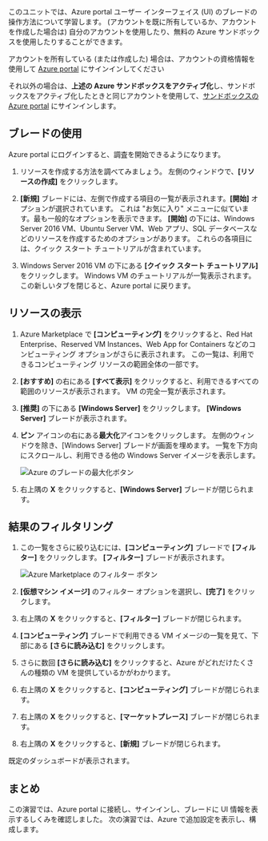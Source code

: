 このユニットでは、Azure portal ユーザー インターフェイス (UI) のブレードの操作方法について学習します。 (アカウントを既に所有しているか、アカウントを作成した場合は) 自分のアカウントを使用したり、無料の Azure サンドボックスを使用したりすることができます。

アカウントを所有している (または作成した) 場合は、アカウントの資格情報を使用して [Azure portal](https://portal.azure.com?azure-portal=true) にサインインしてください

それ以外の場合は、**上述の Azure サンドボックスをアクティブ化**し、サンドボックスをアクティブ化したときと同じアカウントを使用して、[サンドボックスの Azure portal](https://portal.azure.com/learn.docs.microsoft.com?azure-portal=true) にサインインします。

## <a name="working-with-blades"></a>ブレードの使用

Azure portal にログインすると、調査を開始できるようになります。

1. リソースを作成する方法を調べてみましょう。 左側のウィンドウで、**[リソースの作成]** をクリックします。

1. **[新規]** ブレードには、左側で作成する項目の一覧が表示されます。**[開始]** オプションが選択されています。 これは "お気に入り" メニューに似ています。最も一般的なオプションを表示できます。 **[開始]** の下には、Windows Server 2016 VM、Ubuntu Server VM、Web アプリ、SQL データベースなどのリソースを作成するためのオプションがあります。 これらの各項目には、クイック スタート チュートリアルが含まれています。

1. Windows Server 2016 VM の下にある **[クイック スタート チュートリアル]** をクリックします。 Windows VM のチュートリアルが一覧表示されます。 この新しいタブを閉じると、Azure portal に戻ります。

## <a name="viewing-resources"></a>リソースの表示

1. Azure Marketplace で **[コンピューティング]** をクリックすると、Red Hat Enterprise、Reserved VM Instances、Web App for Containers などのコンピューティング オプションがさらに表示されます。 この一覧は、利用できるコンピューティング リソースの範囲全体の一部です。

2. **[おすすめ]** の右にある **[すべて表示]** をクリックすると、利用できるすべての範囲のリソースが表示されます。 VM の完全一覧が表示されます。

3. **[推奨]** の下にある **[Windows Server]** をクリックします。 **[Windows Server]** ブレードが表示されます。

4. **ピン** アイコンの右にある**最大化**アイコンをクリックします。 左側のウィンドウを除き、[Windows Server] ブレードが画面を埋めます。 一覧を下方向にスクロールし、利用できる他の Windows Server イメージを表示します。

    ![Azure のブレードの最大化ボタン](../media/6-maximize-button.png)

5. 右上隅の **X** をクリックすると、**[Windows Server]** ブレードが閉じられます。

## <a name="filtering-results"></a>結果のフィルタリング

1. この一覧をさらに絞り込むには、**[コンピューティング]** ブレードで **[フィルター]** をクリックします。 **[フィルター]** ブレードが表示されます。

    ![Azure Marketplace のフィルター ボタン](../media/6-filter.png)

2. **[仮想マシン イメージ]** のフィルター オプションを選択し、**[完了]** をクリックします。

3. 右上隅の **X** をクリックすると、**[フィルター]** ブレードが閉じられます。

1. **[コンピューティング]** ブレードで利用できる VM イメージの一覧を見て、下部にある **[さらに読み込む]** をクリックします。

1. さらに数回 **[さらに読み込む]** をクリックすると、Azure がどれだけたくさんの種類の VM を提供しているかがわかります。

1. 右上隅の **X** をクリックすると、**[コンピューティング]** ブレードが閉じられます。

1. 右上隅の **X** をクリックすると、**[マーケットプレース]** ブレードが閉じられます。

1. 右上隅の **X** をクリックすると、**[新規]** ブレードが閉じられます。

既定のダッシュボードが表示されます。

## <a name="summary"></a>まとめ

この演習では、Azure portal に接続し、サインインし、ブレードに UI 情報を表示するしくみを確認しました。 次の演習では、Azure で追加設定を表示し、構成します。
